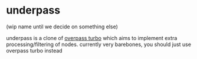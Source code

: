 # underpass

(wip name until we decide on something else)

underpass is a clone of [overpass turbo](https://overpass-turbo.eu/) which aims to implement extra processing/filtering of nodes.
currently very barebones, you should just use overpass turbo instead
